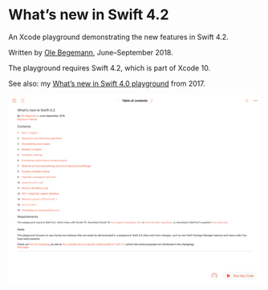 # What’s new in Swift 4.2

An Xcode playground demonstrating the new features in Swift 4.2.

Written by [Ole Begemann](https://oleb.net), June–September 2018.

The playground requires Swift 4.2, which is part of Xcode 10.

See also: my [What’s new in Swift 4.0 playground](https://github.com/ole/whats-new-in-swift-4) from 2017.

![Screenshot of the playground](playground-screenshot-ios.png)
